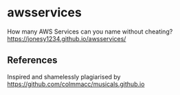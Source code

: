 # awsservices

How many AWS Services can you name without cheating? https://jonesy1234.github.io/awsservices/

## References

Inspired and shamelessly plagiarised by https://github.com/colmmacc/musicals.github.io
